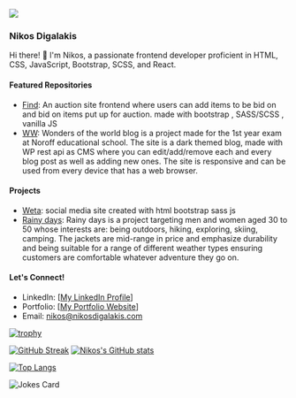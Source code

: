 ![](https://komarev.com/ghpvc/?username=NikosDig&label=VIEWS)
### Nikos Digalakis

 <!--![Profile Picture](link_to_profile_picture)
-->
Hi there! 👋 I'm Nikos, a passionate frontend developer proficient in HTML, CSS, JavaScript, Bootstrap, SCSS, and React.

#### Featured Repositories

- [Find](https://github.com/NikosDig/semester-project-2): An auction site frontend where users can add items to be bid on and bid on items put up for auction. made with bootstrap , SASS/SCSS , vanilla JS 
- [WW](https://github.com/Noroff-FEU-Assignments/project-exam-1-NikosDig): Wonders of the world blog is a project made for the 1st year exam at Noroff educational school. The site is a dark themed blog, made with WP rest api as CMS where you can edit/add/remove each and every blog post as well as adding new ones. The site is responsive and can be used from every device that has a web browser.
#### Projects

- [Weta](https://github.com/NikosDig/social-media-client): social media site created with html bootstrap sass js
- [Rainy days](https://github.com/NikosDig/Rainy-days): Rainy days is a project targeting men and women aged 30 to 50 whose interests are: being outdoors, hiking, exploring, skiing, camping. The jackets are mid-range in price and emphasize durability and being suitable for a range of different weather types ensuring customers are comfortable whatever adventure they go on.

#### Let's Connect!

- LinkedIn: [[My LinkedIn Profile](https://www.linkedin.com/in/nikos-digalakis-588558209/)]
- Portfolio: [[My Portfolio Website](https://nikosdigalakisportfolio.netlify.app/)]
- Email: nikos@nikosdigalakis.com

 
<!--
**NikosDig/NikosDig** is a ✨ _special_ ✨ repository because its `README.md` (this file) appears on your GitHub profile.

Here are some ideas to get you started:

- 🔭 I’m currently working ... here and there
- 🌱 I’m currently studing frontend development at Noroff school 👋👋
- 👯 I’m looking to collaborate on ...
- 🤔 I’m looking for help with ...
- 💬 Ask me about ...
- 📫 How to reach me: ...
- 😄 Pronouns: ...
- ⚡ Fun fact: ...
-->


[![trophy](https://github-profile-trophy.vercel.app/?username=NikosDig&theme=dracula&row=3&column=4)](https://github.com/ryo-ma/github-profile-trophy)


[![GitHub Streak](https://streak-stats.demolab.com?user=nikosDig&theme=dracula)](https://git.io/streak-stats)  [![Nikos's GitHub stats](https://github-readme-stats.vercel.app/api?username=NikosDig&theme=dracula)](https://github.com/anuraghazra/github-readme-stats)


[![Top Langs](https://github-readme-stats.vercel.app/api/top-langs/?username=NikosDig)](https://github.com/nikosdig/github-readme-stats)     


 ![Jokes Card](https://readme-jokes.vercel.app/api)

